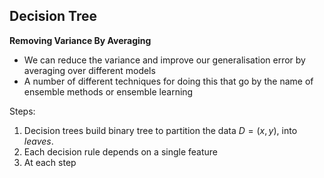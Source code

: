 ## Decision Tree
**Removing Variance By Averaging**
- We can reduce the variance and improve our generalisation error by averaging over different models
- A number of different techniques for doing this that go by the name of ensemble methods or ensemble learning

Steps:
1. Decision trees build binary tree to partition the data $D = {(x, y)}$, into _leaves_.
2. Each decision rule depends on a single feature
3. At each step 



<!--stackedit_data:
eyJoaXN0b3J5IjpbLTIwODY0MTY3NjcsLTMyNDM0MTI0OSwxOT
QwMDM5ODE3LDE3MjU5MTk5MjRdfQ==
-->